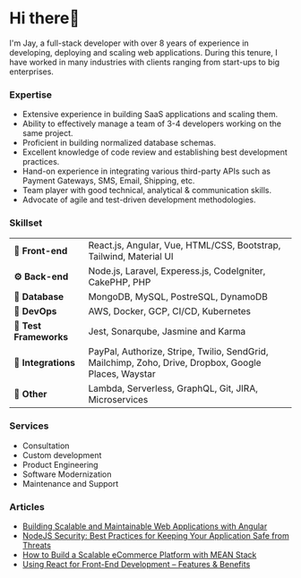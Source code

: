 <h1>Hi there👋</h1>

<p>I'm Jay, a full-stack developer with over 8 years of experience in developing, deploying and scaling web applications. During this tenure, I have worked in many industries with clients ranging from start-ups to big enterprises.</p>

<h3>Expertise</h3>
<ul>
  <li>Extensive experience in building SaaS applications and scaling them.</li>
  <li>Ability to effectively manage a team of 3-4 developers working on the same project.</li>
  <li>Proficient in building normalized database schemas.</li>
  <li>Excellent knowledge of code review and establishing best development practices.</li>
  <li>Hand-on experience in integrating various third-party APIs such as Payment Gateways, SMS, Email, Shipping, etc.</li>
  <li>Team player with good technical, analytical & communication skills.</li>
  <li>Advocate of agile and test-driven development methodologies.</li>
</ul>

<h3>Skillset</h3>
<table> 
  <tbody>
    <tr>
      <td><b>🎨 Front-end</b></td>
      <td>React.js, Angular, Vue, HTML/CSS, Bootstrap, Tailwind, Material UI</td>    
    </tr>
     <tr>
      <td><b>⚙️ Back-end</b></td>
      <td>Node.js, Laravel, Experess.js, CodeIgniter, CakePHP, PHP</td>    
    </tr>
     <tr>
      <td><b>🎲 Database</b></td>
      <td>MongoDB, MySQL, PostreSQL, DynamoDB</td>    
    </tr>
     <tr>
      <td><b>🚀 DevOps</b></td>
      <td>AWS, Docker, GCP, CI/CD, Kubernetes</td>    
    </tr>
    <tr>
      <td><b>🥽 Test Frameworks</b></td>
      <td>Jest, Sonarqube, Jasmine and Karma </td>    
    </tr>
    <tr>
      <td><b>🧲 Integrations</b></td>
      <td>PayPal, Authorize, Stripe, Twilio, SendGrid, Mailchimp, Zoho, Drive, Dropbox, Google Places, Waystar</td>    
    </tr>
    <tr>
      <td><b>🖖 Other</b></td>
      <td>Lambda, Serverless, GraphQL, Git, JIRA, Microservices</td>    
    </tr>	 
  </tbody>
</table>
<h3>Services</h3>
<ul>
  <li>Consultation</li>
  <li>Custom development</li>
  <li>Product Engineering</li>
  <li>Software Modernization</li>
  <li>Maintenance and Support</li>
</ul>
<h3>Articles</h3>
<ul>
  <li><a href="https://www.imensosoftware.com/building-scalable-and-maintainable-web-applications-with-angularjs/" target="_blank">Building Scalable and Maintainable Web Applications with Angular</a></li>
  <li><a href="https://www.imensosoftware.com/nodejs-security-best-practices-for-keeping-your-application-safe-from-threats/" target="_blank">NodeJS Security: Best Practices for Keeping Your Application Safe from Threats</a></li>
  <li><a href="https://www.imensosoftware.com/how-to-build-a-scalable-ecommerce-platform-with-mean-stack/" target="_blank">How to Build a Scalable eCommerce Platform with MEAN Stack</a></li>
  <li><a href="https://www.imensosoftware.com/using-react-for-front-end-development-features-benefits/" target="_blank">Using React for Front-End Development – Features & Benefits</a></li>
</ul>



